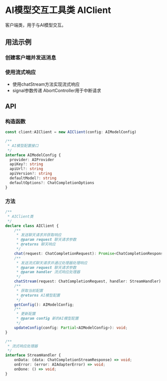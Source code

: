 # AI模型交互工具类 AIClient

客户端类，用于与AI模型交互。


## 用法示例

### 创建客户端并发送消息

<demo vue="../../demos/tools/client/Basic.vue" />


### 使用流式响应

- 使用chatStream方法实现流式响应
- signal参数传递 AbortController用于中断请求

<demo vue="../../demos/tools/client/Stream.vue" />


## API

### 构造函数

```typescript
const client:AIClient = new AIClient(config: AIModelConfig)

/**
 * AI模型配置接口
 */
interface AIModelConfig {
  provider: AIProvider
  apiKey?: string
  apiUrl?: string
  apiVersion?: string
  defaultModel?: string
  defaultOptions?: ChatCompletionOptions
}

```

### 方法

```typescript
/**
 * AIClient类
 */
declare class AIClient {
    /**
     * 发送聊天请求并获取响应
     * @param request 聊天请求参数
     * @returns 聊天响应
     */
    chat(request: ChatCompletionRequest): Promise<ChatCompletionResponse>;
    /**
     * 发送流式聊天请求并通过处理器处理响应
     * @param request 聊天请求参数
     * @param handler 流式响应处理器
     */
    chatStream(request: ChatCompletionRequest, handler: StreamHandler): Promise<void>;
    /**
     * 获取当前配置
     * @returns AI模型配置
     */
    getConfig(): AIModelConfig;
    /**
     * 更新配置
     * @param config 新的AI模型配置
     */
    updateConfig(config: Partial<AIModelConfig>): void;
}

/**
 * 流式响应处理器
 */
interface StreamHandler {
    onData: (data: ChatCompletionStreamResponse) => void;
    onError: (error: AIAdapterError) => void;
    onDone: () => void;
}

```

